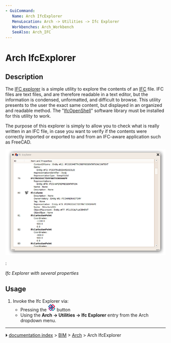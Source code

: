 ```yaml
---
- GuiCommand:
   Name: Arch IfcExplorer
   MenuLocation: Arch -> Utilities -> Ifc Explorer
   Workbenches: Arch_Workbench
   SeeAlso: Arch_IFC
---
```


# Arch IfcExplorer

## Description

The [IFC explorer](Arch_IfcExplorer.md) is a simple utility to explore the contents of an [IFC](Arch_IFC.md) file. IFC files are text files, and are therefore readable in a text editor, but the information is condensed, unformatted, and difficult to browse. This utility presents to the user the exact same content, but displayed in an organized and readable method. The \"[IfcOpenShell](IfcOpenShell.md)\" software library must be installed for this utility to work.

The purpose of this explorer is simply to allow you to check what is really written in an IFC file, in case you want to verify if the contents were correctly imported or exported to and from an IFC-aware application such as FreeCAD.

 <img alt="" src=images/Arch_IfcExplorer_example.jpg  style="width:800px;"> 

:   
    
*Ifc Explorer with several properties*
    

## Usage

1.  Invoke the Ifc Explorer via:
    -   Pressing the <img alt="" src=images/Arch_IfcExplorer.svg  style="width:24px;"> button
    -   Using the **Arch → Utilities → Ifc Explorer** entry from the Arch dropdown menu.



---
⏵ [documentation index](../README.md) > [BIM](Category_BIM.md) > [Arch](Arch_Workbench.md) > Arch IfcExplorer
